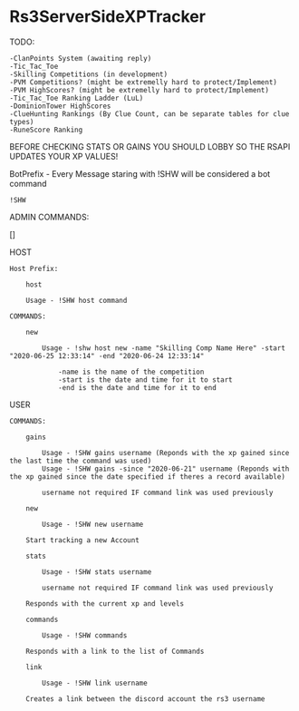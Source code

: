 # Rs3ServerSideXPTracker




TODO:

	-ClanPoints System (awaiting reply)
	-Tic_Tac_Toe
	-Skilling Competitions (in development)
	-PVM Competitions? (might be extremelly hard to protect/Implement)
	-PVM HighScores? (might be extremelly hard to protect/Implement)
	-Tic_Tac_Toe Ranking Ladder (LuL)
	-DominionTower HighScores
	-ClueHunting Rankings (By Clue Count, can be separate tables for clue types)
	-RuneScore Ranking





BEFORE CHECKING STATS OR GAINS YOU SHOULD LOBBY SO THE RSAPI UPDATES YOUR XP VALUES!


BotPrefix - Every Message staring with !SHW will be considered a bot command

	!SHW


ADMIN COMMANDS:

[]


HOST

	Host Prefix: 

		host

		Usage - !SHW host command

	COMMANDS:
		
		new

			Usage - !shw host new -name "Skilling Comp Name Here" -start "2020-06-25 12:33:14" -end "2020-06-24 12:33:14"

				-name is the name of the competition
				-start is the date and time for it to start
				-end is the date and time for it to end


USER

	COMMANDS:

		gains

			Usage - !SHW gains username (Reponds with the xp gained since the last time the command was used)
			Usage - !SHW gains -since "2020-06-21" username (Reponds with the xp gained since the date specified if theres a record available)

			username not required IF command link was used previously		

		new

			Usage - !SHW new username

		Start tracking a new Account

		stats 

			Usage - !SHW stats username

			username not required IF command link was used previously

		Responds with the current xp and levels

		commands

			Usage - !SHW commands

		Responds with a link to the list of Commands

		link

			Usage - !SHW link username

		Creates a link between the discord account the rs3 username

